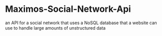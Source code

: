 # Maximos-Social-Network-Api
an API for a social network that uses a NoSQL database that a website can use to handle large amounts of unstructured data
